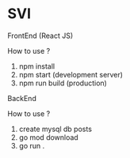 # SVI

FrontEnd (React JS)

How to use ?
1. npm install
2. npm start (development server)
3. npm run build (production)	


BackEnd

How to use ?
1. create mysql db posts
2. go mod download
3. go run .
	
